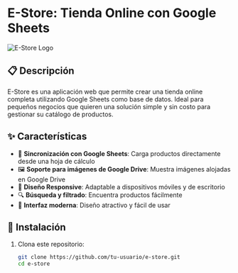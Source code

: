 # E-Store: Tienda Online con Google Sheets

![E-Store Logo](../assets/images/logo.svg)

## 📋 Descripción

E-Store es una aplicación web que permite crear una tienda online completa utilizando Google Sheets como base de datos. Ideal para pequeños negocios que quieren una solución simple y sin costo para gestionar su catálogo de productos.

## ✨ Características

- 🔄 **Sincronización con Google Sheets**: Carga productos directamente desde una hoja de cálculo
- 🖼️ **Soporte para imágenes de Google Drive**: Muestra imágenes alojadas en Google Drive
- 📱 **Diseño Responsive**: Adaptable a dispositivos móviles y de escritorio
- 🔍 **Búsqueda y filtrado**: Encuentra productos fácilmente
- 🎨 **Interfaz moderna**: Diseño atractivo y fácil de usar

## 🚀 Instalación

1. Clona este repositorio:
   ```bash
   git clone https://github.com/tu-usuario/e-store.git
   cd e-store